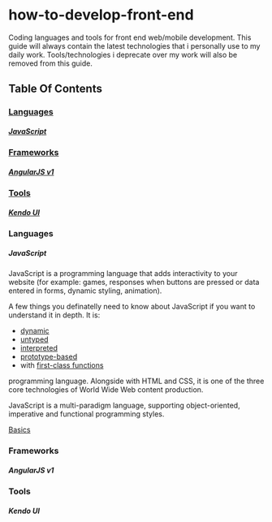 # how-to-develop-front-end
Coding languages and tools for front end web/mobile development.
This guide will always contain the latest technologies that i personally use to my daily work.
Tools/technologies i deprecate over my work will also be removed from this guide.

## Table Of Contents

### [Languages](#languages)
##### [JavaScript](#javascript)

### [Frameworks](#frameworks)
##### [AngularJS v1](#angularjs-v1)

### [Tools](#tools)
##### [Kendo UI](#kendo-ui)


### Languages
##### JavaScript
JavaScript is a programming language that adds interactivity to your website (for example: games, responses when buttons are pressed or data entered in forms, dynamic styling, animation).

A few things you definatelly need to know about JavaScript if you want to understand it in depth. It is:
* [dynamic](https://en.wikipedia.org/wiki/Dynamic_programming_language)
* [untyped](https://en.wikipedia.org/wiki/Programming_language#Type_system)
* [interpreted](https://en.wikipedia.org/wiki/Interpreted_language)
* [prototype-based](https://en.wikipedia.org/wiki/Prototype-based_programming)
* with [first-class functions](https://en.wikipedia.org/wiki/First-class_function)

programming language. Alongside with HTML and CSS, it is one of the three core technologies of World Wide Web content production. 

JavaScript is a multi-paradigm language, supporting object-oriented, imperative and functional programming styles.

[Basics](https://developer.mozilla.org/en-US/Learn/Getting_started_with_the_web/JavaScript_basics)

### Frameworks
##### AngularJS v1

### Tools
##### Kendo UI


